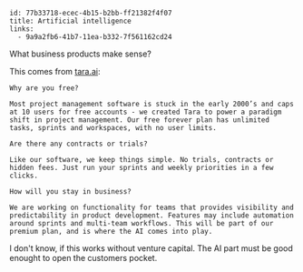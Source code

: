 ```
id: 77b33718-ecec-4b15-b2bb-ff21382f4f07
title: Artificial intelligence
links:
  - 9a9a2fb6-41b7-11ea-b332-7f561162cd24
```

What business products make sense?

This comes from [tara.ai][1]:

```
Why are you free?

Most project management software is stuck in the early 2000’s and caps at 10 users for free accounts - we created Tara to power a paradigm shift in project management. Our free forever plan has unlimited tasks, sprints and workspaces, with no user limits.

Are there any contracts or trials?

Like our software, we keep things simple. No trials, contracts or hidden fees. Just run your sprints and weekly priorities in a few clicks.

How will you stay in business?

We are working on functionality for teams that provides visibility and predictability in product development. Features may include automation around sprints and multi-team workflows. This will be part of our premium plan, and is where the AI comes into play.
```

I don't know, if this works without venture capital.
The AI part must be good enought to open the customers pocket.

[1]: https://tara.ai
